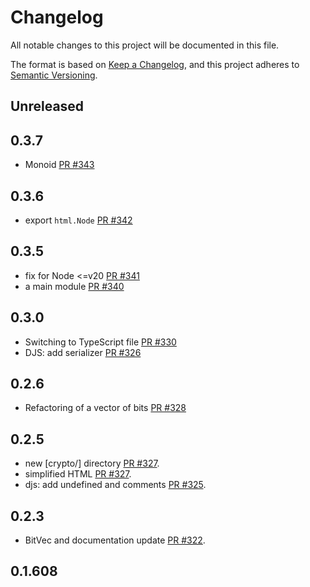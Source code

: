 # Changelog

All notable changes to this project will be documented in this file.

The format is based on [Keep a Changelog](https://keepachangelog.com/en/1.0.0/),
and this project adheres to [Semantic Versioning](https://semver.org/spec/v2.0.0.html).

## Unreleased

## 0.3.7

- Monoid [PR #343](https://github.com/functionalscript/functionalscript/pull/343)

## 0.3.6

- export `html.Node` [PR #342](https://github.com/functionalscript/functionalscript/pull/342)

## 0.3.5

- fix for Node <=v20 [PR #341](https://github.com/functionalscript/functionalscript/pull/341)
- a main module [PR #340](https://github.com/functionalscript/functionalscript/pull/340)

## 0.3.0

- Switching to TypeScript file [PR #330](https://github.com/functionalscript/functionalscript/pull/330)
- DJS: add serializer [PR #326](https://github.com/functionalscript/functionalscript/pull/326)

## 0.2.6

- Refactoring of a vector of bits [PR #328](https://github.com/functionalscript/functionalscript/pull/328)

## 0.2.5

- new [crypto/] directory [PR #327](https://github.com/functionalscript/functionalscript/pull/327).
- simplified HTML [PR #327](https://github.com/functionalscript/functionalscript/pull/327).
- djs: add undefined and comments [PR #325](https://github.com/functionalscript/functionalscript/pull/325).

## 0.2.3

- BitVec and documentation update [PR #322](https://github.com/functionalscript/functionalscript/pull/322).

## 0.1.608

